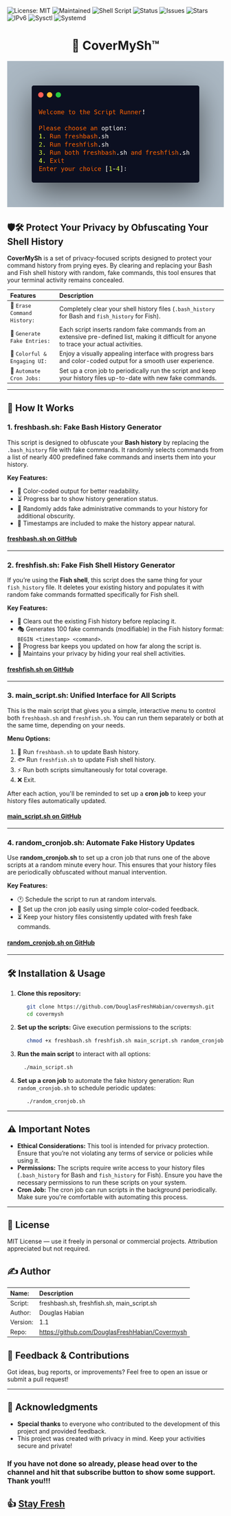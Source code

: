 ![License: MIT](https://img.shields.io/badge/License-MIT-green.svg)
![Maintained](https://img.shields.io/badge/Maintained-Yes-brightgreen.svg)
![Shell Script](https://img.shields.io/badge/made%20with-bash-1f425f.svg)
![Status](https://img.shields.io/badge/status-stable-success.svg)
![Issues](https://img.shields.io/github/issues/DouglasFreshHabian/IPv6Shield)
![Stars](https://img.shields.io/github/stars/DouglasFreshHabian/IPv6Shield?style=social)
![IPv6](https://img.shields.io/badge/IPv6-Support%20Control-red.svg)
![Sysctl](https://img.shields.io/badge/Sysctl-Hardening-yellow.svg)
![Systemd](https://img.shields.io/badge/systemd-Compatible-blue.svg)
<h1 align="center"> 
 🐚 CoverMySh™️
</h1>

![carbon header pic](https://github.com/DouglasFreshHabian/Covermysh/blob/main/Assets/carbon5.png)

## 🛡🛠 Protect Your Privacy by Obfuscating Your Shell History

**CoverMySh** is a set of privacy-focused scripts designed to protect your command history from prying eyes. By clearing and replacing your Bash and Fish shell history with random, fake commands, this tool ensures that your terminal activity remains concealed. 

| Features                                    | Description
| :------------------------------------------ | :------------------------------------------------------------------------------------------------------------------------------------------- |
|🔹 `Erase Command History:`                  | Completely clear your shell history files (`.bash_history` for Bash and `fish_history` for Fish).                                            |
|🔸 `Generate Fake Entries:`                  | Each script inserts random fake commands from an extensive pre-defined list, making it difficult for anyone to trace your actual activities. |
|🔹 `Colorful & Engaging UI:`                 | Enjoy a visually appealing interface with progress bars and color-coded output for a smooth user experience.                                 |
|🔸 `Automate Cron Jobs:`                     | Set up a cron job to periodically run the script and keep your history files up-to-date with new fake commands.                              |

---

## 🚀 How It Works

### **1. freshbash.sh**: Fake Bash History Generator
This script is designed to obfuscate your **Bash history** by replacing the `.bash_history` file with fake commands. It randomly selects commands from a list of nearly 400 predefined fake commands and inserts them into your history.

**Key Features:**
- 🎨 Color-coded output for better readability.
- ⏳ Progress bar to show history generation status.
- 🔑 Randomly adds fake administrative commands to your history for additional obscurity.
- 📅 Timestamps are included to make the history appear natural.

#### [freshbash.sh on GitHub](https://github.com/DouglasFreshHabian/covermysh/blob/main/freshbash.sh)

---

### **2. freshfish.sh**: Fake Fish Shell History Generator
If you’re using the **Fish shell**, this script does the same thing for your `fish_history` file. It deletes your existing history and populates it with random fake commands formatted specifically for Fish shell.

**Key Features:**
- 💨 Clears out the existing Fish history before replacing it.
- 🎭 Generates 100 fake commands (modifiable) in the Fish history format: `BEGIN <timestamp> <command>`.
- 🏁 Progress bar keeps you updated on how far along the script is.
- 🔐 Maintains your privacy by hiding your real shell activities.

#### [freshfish.sh on GitHub](https://github.com/DouglasFreshHabian/covermysh/blob/main/freshfish.sh)

---

### **3. main_script.sh**: Unified Interface for All Scripts
This is the main script that gives you a simple, interactive menu to control both `freshbash.sh` and `freshfish.sh`. You can run them separately or both at the same time, depending on your needs.

**Menu Options:**
1. 🚀 Run `freshbash.sh` to update Bash history.
2. 🐟 Run `freshfish.sh` to update Fish shell history.
3. ⚡ Run both scripts simultaneously for total coverage.
4. ❌ Exit.

After each action, you'll be reminded to set up a **cron job** to keep your history files automatically updated.

#### [main_script.sh on GitHub](https://github.com/DouglasFreshHabian/covermysh/blob/main/main_script.sh)

---

### **4. random_cronjob.sh**: Automate Fake History Updates
Use **random_cronjob.sh** to set up a cron job that runs one of the above scripts at a random minute every hour. This ensures that your history files are periodically obfuscated without manual intervention.

**Key Features:**
- 🕐 Schedule the script to run at random intervals.
- 🔧 Set up the cron job easily using simple color-coded feedback.
- ⏳ Keep your history files consistently updated with fresh fake commands.

#### [random_cronjob.sh on GitHub](https://github.com/DouglasFreshHabian/covermysh/blob/main/main_script.sh)

---

## 🛠️ Installation & Usage

1. **Clone this repository:**
    ```bash
       git clone https://github.com/DouglasFreshHabian/covermysh.git
       cd covermysh
    ```

2. **Set up the scripts:**
   Give execution permissions to the scripts:
   ```bash
      chmod +x freshbash.sh freshfish.sh main_script.sh random_cronjob.sh
   ```

3. **Run the main script** to interact with all options:
   ```bash
     ./main_script.sh
   ```

4. **Set up a cron job** to automate the fake history generation:
   Run `random_cronjob.sh` to schedule periodic updates:
   ```bash
      ./random_cronjob.sh
   ```

---

## ⚠️ Important Notes

- **Ethical Considerations:** This tool is intended for privacy protection. Ensure that you’re not violating any terms of service or policies while using it.
- **Permissions:** The scripts require write access to your history files (`.bash_history` for Bash and `fish_history` for Fish). Ensure you have the necessary permissions to run these scripts on your system.
- **Cron Job:** The cron job can run scripts in the background periodically. Make sure you're comfortable with automating this process.

---

## 📝 License

MIT License — use it freely in personal or commercial projects. Attribution appreciated but not required.

## ✍️ Author

| Name:             | Description                                       |
| :---------------- | :------------------------------------------------ |
| Script:           | freshbash.sh, freshfish.sh, main_script.sh        |
| Author:           | Douglas Habian                                    |
| Version:          | 1.1                                               |
| Repo:             | https://github.com/DouglasFreshHabian/Covermysh   |

## 💬 Feedback & Contributions

Got ideas, bug reports, or improvements?
Feel free to open an issue or submit a pull request!

---

## 📌 Acknowledgments

- **Special thanks** to everyone who contributed to the development of this project and provided feedback.
- This project was created with privacy in mind. Keep your activities secure and private!


### If you have not done so already, please head over to the channel and hit that subscribe button to show some support. Thank you!!!

## 👍 [Stay Fresh](https://www.youtube.com/@DouglasHabian-tq5ck) 

<!-- Reach out to me if you are interested in collaboration or want to contract with me for any of the following:
	Building Github Pages
	Creating Youtube Videos
	Editing Youtube Videos
	Youtube Thumbnail Creation
	Anything Pertaining to Linux! -->

<!-- 
 _____              _       _____                        _          
|  ___| __ ___  ___| |__   |  ___|__  _ __ ___ _ __  ___(_) ___ ___ 
| |_ | '__/ _ \/ __| '_ \  | |_ / _ \| '__/ _ \ '_ \/ __| |/ __/ __|
|  _|| | |  __/\__ \ | | | |  _| (_) | | |  __/ | | \__ \ | (__\__ \
|_|  |_|  \___||___/_| |_| |_|  \___/|_|  \___|_| |_|___/_|\___|___/
        dfresh@tutanota.com Fresh Forensics, LLC 2025 -->


